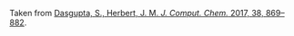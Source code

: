 Taken from [Dasgupta, S., Herbert, J. M. *J. Comput. Chem.* 2017, 38, 869–882](https://onlinelibrary.wiley.com/doi/10.1002/jcc.24761#jcc24761-bib-0030).
